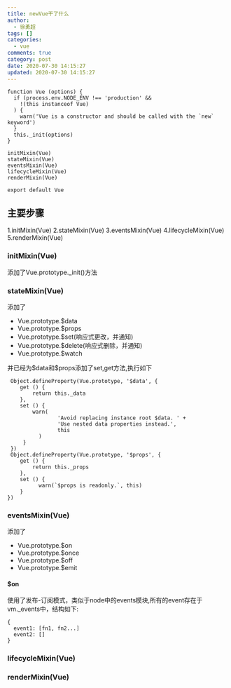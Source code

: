 ```yaml
---
title: newVue干了什么
author:
  - 徐勇超
tags: []
categories:
  - vue
comments: true
category: post
date: 2020-07-30 14:15:27
updated: 2020-07-30 14:15:27
---
```

```
function Vue (options) {
  if (process.env.NODE_ENV !== 'production' &&
    !(this instanceof Vue)
  ) {
    warn('Vue is a constructor and should be called with the `new` keyword')
  }
  this._init(options)
}

initMixin(Vue)
stateMixin(Vue)
eventsMixin(Vue)
lifecycleMixin(Vue)
renderMixin(Vue)

export default Vue
```
## 主要步骤
1.initMixin(Vue)
2.stateMixin(Vue)
3.eventsMixin(Vue)
4.lifecycleMixin(Vue)
5.renderMixin(Vue)

### initMixin(Vue)
添加了Vue.prototype._init()方法
### stateMixin(Vue)
添加了
- Vue.prototype.$data
- Vue.prototype.$props
- Vue.prototype.$set(响应式更改，并通知)
- Vue.prototype.$delete(响应式删除，并通知)
- Vue.prototype.$watch

并已经为\$data和\$props添加了set,get方法,执行如下
```
 Object.defineProperty(Vue.prototype, '$data', {
    get () {
        return this._data
    },
    set () {
        warn(
                'Avoid replacing instance root $data. ' +
                'Use nested data properties instead.',
                this
          )
     }
 })
 Object.defineProperty(Vue.prototype, '$props', {
    get () {
        return this._props
    },
    set () {
          warn(`$props is readonly.`, this)
    }
})
```

### eventsMixin(Vue)
添加了
- Vue.prototype.$on
- Vue.prototype.$once
- Vue.prototype.$off
- Vue.prototype.$emit

#### $on
使用了发布-订阅模式，类似于node中的events模块,所有的event存在于vm._events中，结构如下:
```
{
  event1: [fn1, fn2...]
  event2: []
}
```


### lifecycleMixin(Vue)
### renderMixin(Vue)
